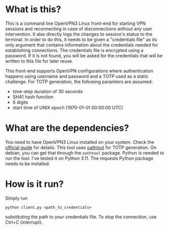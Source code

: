 # What is this?

This is a command line OpenVPN3 Linux front-end for starting VPN sessions and reconnecting in case of disconnections without any user intervention. It also directly logs the changes to session's status to the terminal. In order to do this, it needs to be given a "credentials file" as its only argument that contains information about the credentials needed for establishing connections. The credentials file is encrypted using a password. If it is not found, you will be asked for the credentials that will be written to this file for later reuse.

This front-end supports OpenVPN configurations where authentication happens using username and password and a TOTP used as a static challenge. For TOTP generation, the following paramters are assumed:
- time-step duration of 30 seconds
- SHA1 hash function
- 6 digits
- start time of UNIX epoch (1970-01-01 00:00:00 UTC)

# What are the dependencies?

You need to have OpenVPN3 Linux installed on your system. Check the [official guide](https://community.openvpn.net/openvpn/wiki/OpenVPN3Linux) for details. This tool uses [oathtool](https://www.nongnu.org/oath-toolkit/) for TOTP generation. On debian, you can get that through the `oathtool` package. Python is needed to run the tool. I've tested it on Python 3.11. The requests Python package needs to be installed.

# How is it run?

Simply run
```
python client.py <path_to_credentials>
```
substituting the path to your credentials file. To stop the connection, use Ctrl+C (interrupt).